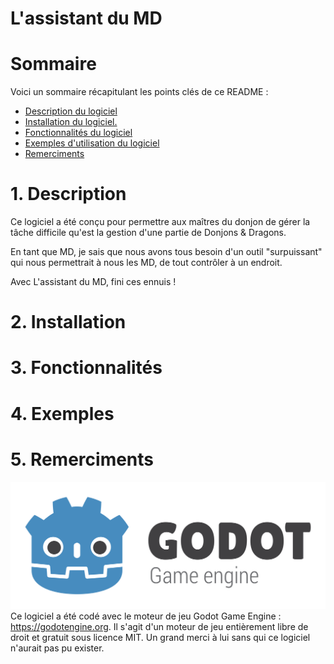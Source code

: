 # L'assistant du MD
# Sommaire
Voici un sommaire récapitulant les points clés de ce README :
- <a href="#description">Description du logiciel</a>
- <a href="#installation">Installation du logiciel.</a>
- <a href="#fonctions">Fonctionnalités du logiciel</a>
- <a href="#exemples">Exemples d'utilisation du logiciel</a>
- <a href="#credits">Remerciments</a>
# 1. Description
<a name="description"/>
Ce logiciel a été conçu pour permettre aux maîtres du donjon de gérer la tâche difficile qu'est la gestion d'une partie de Donjons &amp; Dragons.

En tant que MD, je sais que nous avons tous besoin d'un outil "surpuissant" qui nous permettrait à nous les MD, de tout contrôler à un endroit.

Avec L'assistant du MD, fini ces ennuis !

# 2. Installation
<a name="installation"/>

# 3. Fonctionnalités
<a name="fonctions"/>

# 4. Exemples
<a name="exemples"/>

# 5. Remerciments
<a name="credits"/>
<img src="docs/readme/logo_godot.png"/>
Ce logiciel a été codé avec le moteur de jeu Godot Game Engine : <a href="https://godotengine.org/">https://godotengine.org</a>.
Il s'agit d'un moteur de jeu entièrement libre de droit et gratuit sous licence MIT.
Un grand merci à lui sans qui ce logiciel n'aurait pas pu exister.
